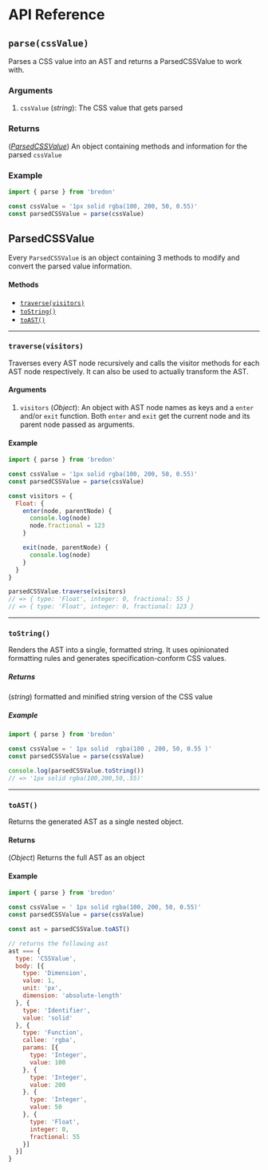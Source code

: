 # API Reference


## `parse(cssValue)`

Parses a CSS value into an AST and returns a ParsedCSSValue to work with.

### Arguments
1. `cssValue` (*string*): The CSS value that gets parsed

### Returns
(*[ParsedCSSValue](#parsedcssvalue)*) An object containing methods and information for the parsed `cssValue`

### Example

```javascript
import { parse } from 'bredon'

const cssValue = '1px solid rgba(100, 200, 50, 0.55)'
const parsedCSSValue = parse(cssValue)
```

## ParsedCSSValue
Every `ParsedCSSValue` is an object containing 3 methods to modify and convert the parsed value information.

#### Methods
* [`traverse(visitors)`](#traversevisitors)
* [`toString()`](#tostring)
* [`toAST()`](#toast)

------

### `traverse(visitors)`
Traverses every AST node recursively and calls the visitor methods for each AST node respectively. It can also be used to actually transform the AST.

#### Arguments
1. `visitors` (*Object*): An object with AST node names as keys and a `enter` and/or `exit` function. Both `enter` and `exit` get the current node and its parent node passed as arguments.

#### Example

```javascript
import { parse } from 'bredon'

const cssValue = '1px solid rgba(100, 200, 50, 0.55)'
const parsedCSSValue = parse(cssValue)

const visitors = {
  Float: {
    enter(node, parentNode) {
      console.log(node)
      node.fractional = 123
    }

    exit(node, parentNode) {
      console.log(node)
    }
  }
}

parsedCSSValue.traverse(visitors)
// => { type: 'Float', integer: 0, fractional: 55 }
// => { type: 'Float', integer: 0, fractional: 123 }
```

------

### `toString()`
Renders the AST into a single, formatted string. It uses opinionated formatting rules and generates specification-conform CSS values.

##### Returns
(*string*) formatted and minified string version of the CSS value
##### Example

```javascript
import { parse } from 'bredon'

const cssValue = ' 1px solid  rgba(100 , 200, 50, 0.55 )'
const parsedCSSValue = parse(cssValue)

console.log(parsedCSSValue.toString())
// => '1px solid rgba(100,200,50,.55)'
```

------

### `toAST()`
Returns the generated AST as a single nested object.

#### Returns
(*Object*) Returns the full AST as an object
#### Example

```javascript
import { parse } from 'bredon'

const cssValue = ' 1px solid rgba(100, 200, 50, 0.55)'
const parsedCSSValue = parse(cssValue)

const ast = parsedCSSValue.toAST()

// returns the following ast
ast === {
  type: 'CSSValue',
  body: [{
    type: 'Dimension',
    value: 1,
    unit: 'px',
    dimension: 'absolute-length'
  }, {
    type: 'Identifier',
    value: 'solid'
  }, {
    type: 'Function',
    callee: 'rgba',
    params: [{
      type: 'Integer',
      value: 100
    }, {
      type: 'Integer',
      value: 200
    }, {
      type: 'Integer',
      value: 50
    }, {
      type: 'Float',
      integer: 0,
      fractional: 55
    }]
  }]
}
```
